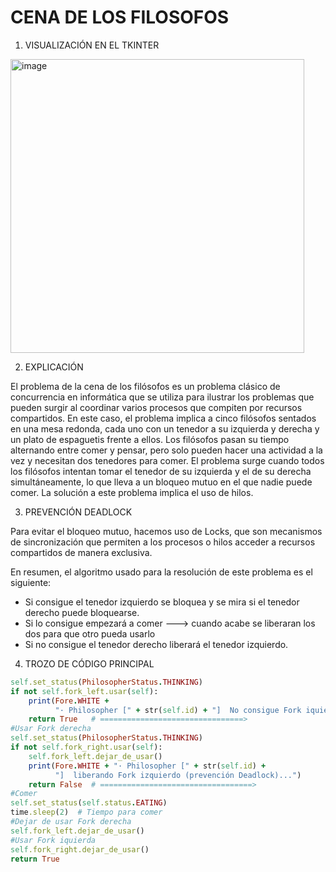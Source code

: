 #  CENA DE LOS FILOSOFOS
1) VISUALIZACIÓN EN EL TKINTER

<img width="470" alt="image" src="https://github.com/maariagarrcia/Cena_Filosofos/assets/93185415/7782cadf-da49-49b1-94db-fb796f2d42e7">


2) EXPLICACIÓN

El problema de la cena de los filósofos es un problema clásico de concurrencia en informática que se utiliza para ilustrar los problemas que pueden surgir al coordinar varios procesos que compiten por recursos compartidos. En este caso, el problema implica a cinco filósofos sentados en una mesa redonda, cada uno con un tenedor a su izquierda y derecha y un plato de espaguetis frente a ellos. Los filósofos pasan su tiempo alternando entre comer y pensar, pero solo pueden hacer una actividad a la vez y necesitan dos tenedores para comer.
El problema surge cuando todos los filósofos intentan tomar el tenedor de su izquierda y el de su derecha simultáneamente, lo que lleva a un bloqueo mutuo en el que nadie puede comer. La solución a este problema implica el uso de hilos. 

3) PREVENCIÓN DEADLOCK

Para evitar el bloqueo mutuo, hacemos uso de Locks, que son mecanismos de sincronización que permiten a los procesos o hilos acceder a recursos compartidos de manera exclusiva. 

En resumen, el algoritmo usado para la resolución de este problema es el siguiente: 
- Si consigue el tenedor izquierdo se bloquea y se mira si el tenedor derecho puede bloquearse.
- Si lo consigue empezará a comer ---> cuando acabe se liberaran los dos para que otro pueda usarlo
- Si no consigue el tenedor derecho liberará el tenedor izquierdo.

4) TROZO DE CÓDIGO PRINCIPAL

```ruby
self.set_status(PhilosopherStatus.THINKING)
if not self.fork_left.usar(self):
    print(Fore.WHITE +
          "· Philosopher [" + str(self.id) + "]  No consigue Fork iquierdo ...")
    return True   # ================================>
#Usar Fork derecha
self.set_status(PhilosopherStatus.THINKING)
if not self.fork_right.usar(self):
    self.fork_left.dejar_de_usar()
    print(Fore.WHITE + "· Philosopher [" + str(self.id) +
          "]  liberando Fork izquierdo (prevención Deadlock)...")
    return False  # ==================================>
#Comer
self.set_status(self.status.EATING)
time.sleep(2)  # Tiempo para comer
#Dejar de usar Fork derecha
self.fork_left.dejar_de_usar()
#Usar Fork iquierda
self.fork_right.dejar_de_usar()
return True
```

